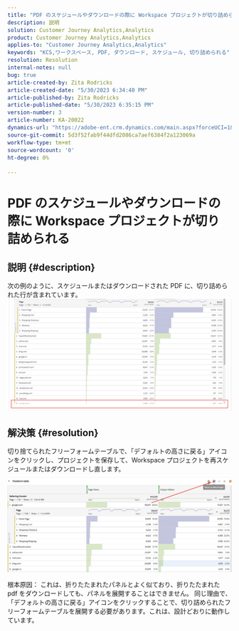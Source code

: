 ```yaml
---
title: "PDF のスケジュールやダウンロードの際に Workspace プロジェクトが切り詰められる"
description: 説明
solution: Customer Journey Analytics,Analytics
product: Customer Journey Analytics,Analytics
applies-to: "Customer Journey Analytics,Analytics"
keywords: "KCS,ワークスペース, PDF, ダウンロード, スケジュール, 切り詰められる"
resolution: Resolution
internal-notes: null
bug: true
article-created-by: Zita Rodricks
article-created-date: "5/30/2023 6:34:40 PM"
article-published-by: Zita Rodricks
article-published-date: "5/30/2023 6:35:15 PM"
version-number: 3
article-number: KA-20022
dynamics-url: "https://adobe-ent.crm.dynamics.com/main.aspx?forceUCI=1&pagetype=entityrecord&etn=knowledgearticle&id=d9759fa2-18ff-ed11-8f6e-6045bd0063aa"
source-git-commit: 5d3f52fab9f44dfd2086ca7aef6384f2a123069a
workflow-type: tm+mt
source-wordcount: '0'
ht-degree: 0%

---
```


# PDF のスケジュールやダウンロードの際に Workspace プロジェクトが切り詰められる

## 説明 {#description}

次の例のように、スケジュールまたはダウンロードされた PDF に、切り詰められた行が含まれています。<br>![](assets/___da759fa2-18ff-ed11-8f6e-6045bd0063aa___.png)


## 解決策 {#resolution}


切り捨てられたフリーフォームテーブルで、「デフォルトの高さに戻る」アイコンをクリックし、プロジェクトを保存して、Workspace プロジェクトを再スケジュールまたはダウンロードし直します。
![](assets/e9fea250-d7fc-ec11-82e5-000d3a3b090d.png)

根本原因：
これは、折りたたまれたパネルとよく似ており、折りたたまれた pdf をダウンロードしても、パネルを展開することはできません。
同じ理由で、「デフォルトの高さに戻る」アイコンをクリックすることで、切り詰められたフリーフォームテーブルを展開する必要があります。これは、設計どおりに動作しています。
